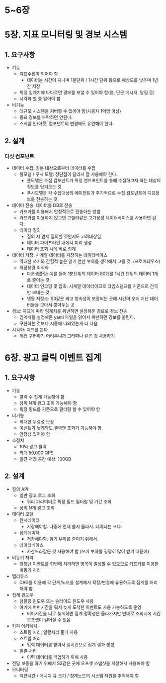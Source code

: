 # 5~6장

# 5장. 지표 모니터링 및 경보 시스템

## 1. 요구사항

- 기능
    - 지표수집이 되어야 함
        - 데이터는 시간이 지나며 1분단위 / 1시간 단위 등으로 해상도를 낮추며 1년간 저장
    - 특정 임계치에 다다르면 경보를 보낼 수 있어야 함(웹, 단문 메시지, 알림 등)
    - 시각화 할 줄 알아야 함
- 비기능
    - 대규모 시스템을 커버할 수 있어야 함(사용자 1억명 이상)
    - 중요 경보를 누락하면 안된다.
    - 스케일 인/아웃, 컴포넌트의 변경에도 유연해야 한다.

## 2. 설계

### 다섯 컴포넌트

- 데이터 수집: 원본 대상으로부터 데이터를 수집
    - 풀모델 / 푸시 모델: 장단점이 달라서 잘 사용해야 한다.
        - 풀모델은 수집 컴포넌트가 특정 엔드포인트를 통해 수집하고자 하는 대상의 정보를 당겨오는 것.
        - 푸시모델은 각 수집대상의 에이전트가 주기적으로 수집 컴포넌트에 지표정보를 전송하는 것.
- 데이터 전송: 데이터를 DB로 전송
    - 카프카를 이용해서 안정적으로 전송하는 방법
    - 카프카를 이용하지 않으면 고릴라같은 고가용성 데이터베이스를 사용하면 된다.
    - 데이터 질의
        - 질의 시 언제 질의할 것인지도 고려대상임
        - 데이터 파이프라인 내에서 미리 생성
        - 데이터 조회 시에 바로 집계
- 데이터 저장: 시계열 데이터를 저장하는 데이터베이스
    - 막대한 쓰기와 간헐적 높은 읽기 연산 부하를 생각해서 고를 것. (프로메테우스)
    - 저장용량 최적화
        - 다운샘플링: 예를 들어 1분단위의 데이터 60개를 1시간 단위의 데이터 1개로 줄이는 것.
        - 데이터 인코딩 및 압축: 시계열 데이터이므로 타임스탬프를 기준으로 간극만 보내는 것.
        - 냉동 저장소: S3같은 싸고 영속성이 보장되는 곳에 시간이 오래 지난 데이터들을 모아서 쌓아두는 곳
- 경보: 지표에 따라 임계치를 위반하면 설정해둔 경로로 경보 전송
    - 임계치를 설정해둔 yaml 파일을 읽어서 위반하면 경보를 울린다.
    - 구현하는 것보다 시중에 나와있는게 더 나음
- 시각화: 지표를 본다
    - 직접 구현하기 어려우니까 그라파나 같은 것 사용하기

# 6장. 광고 클릭 이벤트 집계

## 1. 요구사항

- 기능
    - 클릭 수 집계 가능해야 함
    - 상위 N개 광고 조회 가능해야 함
    - 특정 필드를 기준으로 필터링 할 수 있어야 함
- 비기능
    - 최대한 무결성 보장
    - 이벤트가 늦게와도 결국엔 조회가 가능해야 함
    - 안정성 있어야 함
- 추정치
    - 10억 광고 클릭
    - 최대 50,000 QPS
    - 일간 저장 공간 예상: 100GB

## 2. 설계

- 질의 API
    - 일반 광고 로그 조회
        - 쿼리 파라미터로 특정 필드 필터링 및 기간 조회
    - 상위 N개 광고 조회
- 데이터 모델
    - 원시데이터
        - 저장해야함. 나중에 언제 쓸지 몰라서. 데이터는 크다.
    - 집계데이터
        - 저장해야함. 읽기 부하를 줄이기 위해서.
    - 데이터베이스
        - 카산드라같은 것 사용해야 함 (쓰기 부하를 굉장히 많이 받기 때문에)
- 비동기 처리
    - 엄청난 이벤트를 한번에 처리하면 병목이 발생할 수 있으므로 카프카를 이용한 비동기 처리
- 맵리듀스
    - DAG를 이용해 각 단계/노드를 설계해서 확장/변경에 유용하도록 집계를 처리해야 함
- 집계 윈도우
    - 텀블링 윈도우 또는 슬라이드 윈도우 사용
    - 여기에 버퍼시간을 둬서 늦게 도착한 이벤트도 사용 가능하도록 운영
        - 버퍼시간을 너무 늦게하면 집계 정확성은 올라가지만 반대로 조회시에 시간 오프셋이 길어질 수 있음
- 카파 아키텍처
    - 스트림 처리, 일괄처리 둘다 사용
    - 스트림 처리
        - 입력 데이터를 받아서 실시간으로 집계 결과 생성
    - 일괄 처리
        - 이력 데이터를 백업하기 위해 사용
- 전달 보증을 하기 위해서 S3같은 곳에 오프셋 스냅샷을 저장해서 사용해야 함
- 모니터링
    - 지연시간 / 메시지 큐 크기 / 집계노드의 시스템 자원을 추적해야 함